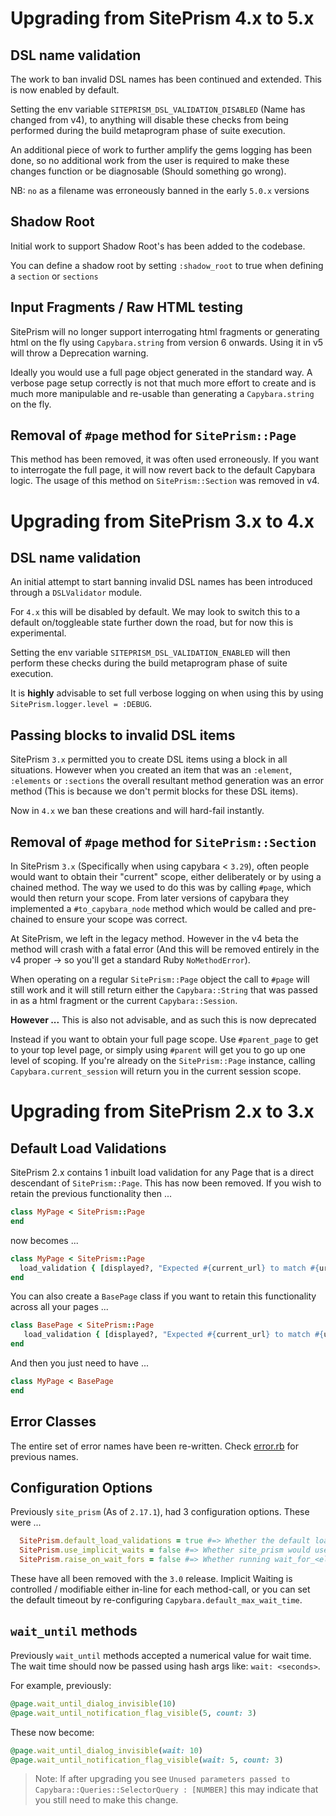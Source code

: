 # Upgrading from SitePrism 4.x to 5.x

## DSL name validation

The work to ban invalid DSL names has been continued and extended. This is now enabled by default.

Setting the env variable `SITEPRISM_DSL_VALIDATION_DISABLED` (Name has changed from v4), to anything will disable these
checks from being performed during the build metaprogram phase of suite execution.

An additional piece of work to further amplify the gems logging has been done, so no additional work from the user
is required to make these changes function or be diagnosable (Should something go wrong).

NB: `no` as a filename was erroneously banned in the early `5.0.x` versions

## Shadow Root

Initial work to support Shadow Root's has been added to the codebase.

You can define a shadow root by setting `:shadow_root` to true when defining a `section` or `sections`

## Input Fragments / Raw HTML testing

SitePrism will no longer support interrogating html fragments or generating html on the fly using `Capybara.string`
from version 6 onwards. Using it in v5 will throw a Deprecation warning.

Ideally you would use a full page object generated in the standard way. A verbose page setup correctly is not that much
more effort to create and is much more manipulable and re-usable than generating a `Capybara.string` on the fly.

## Removal of `#page` method for `SitePrism::Page`

This method has been removed, it was often used erroneously. If you want to interrogate the full page, it will now
revert back to the default Capybara logic. The usage of this method on `SitePrism::Section` was removed in v4.

# Upgrading from SitePrism 3.x to 4.x

## DSL name validation

An initial attempt to start banning invalid DSL names has been introduced through a `DSLValidator` module.

For `4.x` this will be disabled by default. We may look to switch this to a default on/toggleable state further down
the road, but for now this is experimental.

Setting the env variable `SITEPRISM_DSL_VALIDATION_ENABLED` will then perform these checks during the build metaprogram
phase of suite execution.

It is **highly** advisable to set full verbose logging on when using this by using `SitePrism.logger.level = :DEBUG`.

## Passing blocks to invalid DSL items

SitePrism `3.x` permitted you to create DSL items using a block in all situations. However when you created an item
that was an `:element`, `:elements` or `:sections` the overall resultant method generation was an error method
(This is because we don't permit blocks for these DSL items).

Now in `4.x` we ban these creations and will hard-fail instantly.

## Removal of `#page` method for `SitePrism::Section`

In SitePrism `3.x` (Specifically when using capybara < `3.29`), often people would want to obtain their "current" scope,
either deliberately or by using a chained method. The way we used to do this was by calling `#page`, which would then
return your scope. From later versions of capybara they implemented a `#to_capybara_node` method which would be called
and pre-chained to ensure your scope was correct.

At SitePrism, we left in the legacy method. However in the v4 beta the method will crash with a
fatal error (And this will be removed entirely in the v4 proper -> so you'll get a standard Ruby `NoMethodError`).

When operating on a regular `SitePrism::Page` object the call to `#page` will still work and it
will still return either the `Capybara::String` that was passed in as a html fragment or the
current `Capybara::Session`.

**However ...** This is also not advisable, and as such this is now deprecated

Instead if you want to obtain your full page scope. Use `#parent_page` to get to your top level page, or simply using
`#parent` will get you to go up one level of scoping. If you're already on the `SitePrism::Page` instance, calling `Capybara.current_session`
will return you in the current session scope.

# Upgrading from SitePrism 2.x to 3.x

## Default Load Validations

SitePrism 2.x contains 1 inbuilt load validation for any Page that is a
direct descendant of `SitePrism::Page`. This has now been removed.
If you wish to retain the previous functionality then ...

```ruby
class MyPage < SitePrism::Page
end
```

now becomes ...

```ruby
class MyPage < SitePrism::Page
  load_validation { [displayed?, "Expected #{current_url} to match #{url_matcher} but it did not."] }
end
```

You can also create a `BasePage` class if you want to retain this functionality across all your pages ...

```ruby
class BasePage < SitePrism::Page
   load_validation { [displayed?, "Expected #{current_url} to match #{url_matcher} but it did not."] }
end
```

And then you just need to have ...

```ruby
class MyPage < BasePage
end
```

## Error Classes

The entire set of error names have been re-written.
Check [error.rb](https://github.com/site-prism/site_prism/blob/main/lib/site_prism/error.rb)
for previous names.

## Configuration Options

Previously `site_prism` (As of `2.17.1`), had 3 configuration options. These were ...

```ruby
  SitePrism.default_load_validations = true #=> Whether the default load validation for displayed? was set 
  SitePrism.use_implicit_waits = false #=> Whether site_prism would use Capybara's implicit waiting by default
  SitePrism.raise_on_wait_fors = false #=> Whether running wait_for_<element/section> methods that failed would crash
```

These have all been removed with the `3.0` release. Implicit Waiting is
controlled / modifiable either in-line for each method-call, or you can set the default
timeout by re-configuring `Capybara.default_max_wait_time`.

## `wait_until` methods

Previously `wait_until` methods accepted a numerical value for wait time.
The wait time should now be passed using hash args like: `wait: <seconds>`.

For example, previously:

```ruby
@page.wait_until_dialog_invisible(10)
@page.wait_until_notification_flag_visible(5, count: 3)
```

These now become:

```ruby
@page.wait_until_dialog_invisible(wait: 10)
@page.wait_until_notification_flag_visible(wait: 5, count: 3)
```

> Note: If after upgrading you see `Unused parameters passed to Capybara::Queries::SelectorQuery : [NUMBER]`
this may indicate that you still need to make this change.
